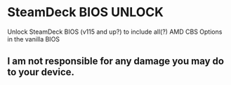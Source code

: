 # SteamDeck BIOS UNLOCK

Unlock SteamDeck BIOS (v115 and up?) to include all(?) AMD CBS Options in the vanilla BIOS

## I am not responsible for any damage you may do to your device.
